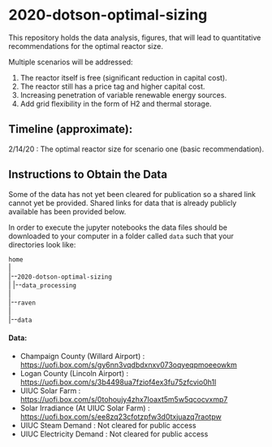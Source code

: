 # 2020-dotson-optimal-sizing
This repository holds the data analysis, figures, that will lead to quantitative recommendations for the optimal reactor size.

Multiple scenarios will be addressed: 

1. The reactor itself is free (significant reduction in capital cost). 
2. The reactor still has a price tag and higher capital cost.
3. Increasing penetration of variable renewable energy sources.
4. Add grid flexibility in the form of H2 and thermal storage.

## Timeline (approximate):
2/14/20 : The optimal reactor size for scenario one (basic recommendation).

## Instructions to Obtain the Data

Some of the data has not yet been cleared for publication so a shared link cannot yet be provided. 
Shared links for data that is already publicly available has been provided below. 

In order to execute the jupyter notebooks the data files should be downloaded to your computer in a folder called 
``data`` such that your directories look like: 

``home``<br />
|<br />
|--``2020-dotson-optimal-sizing``<br />
|	|--``data_processing``<br />
|<br />
|--``raven``<br />
|<br />
|--``data``<br />

#### Data: 

* Champaign County (Willard Airport) : https://uofi.box.com/s/gy6nn3vqdbdxnxv073oqyeqpmoeeowkm
* Logan County (Lincoln Airport) : https://uofi.box.com/s/3b4498ua7fziof4ex3fu75zfcvio0h1l
* UIUC Solar Farm : https://uofi.box.com/s/0tohoujy4zhx7loaxt5m5w5qcocvxmp7 
* Solar Irradiance (At UIUC Solar Farm) : https://uofi.box.com/s/ee8zq23cfotzpfw3d0txjuazq7raotpw
* UIUC Steam Demand : Not cleared for public access
* UIUC Electricity Demand : Not cleared for public access

